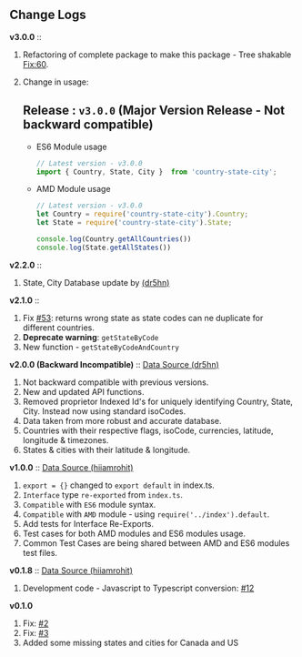 Change Logs
---------------
**v3.0.0** :: 
1. Refactoring of complete package to make this package - Tree shakable [Fix:60](https://github.com/harpreetkhalsagtbit/country-state-city/issues/60).
2. Change in usage:

    ## Release : `v3.0.0` (Major Version Release - Not backward compatible)
    - ES6 Module usage
    
        ```js
        // Latest version - v3.0.0
        import { Country, State, City }  from 'country-state-city';
        ```

    - AMD Module usage
    
        ```js
        // Latest version - v3.0.0
        let Country = require('country-state-city').Country;
        let State = require('country-state-city').State;

        console.log(Country.getAllCountries())
        console.log(State.getAllStates())
        ```

**v2.2.0** :: 

1. State, City Database update by [(dr5hn)](https://github.com/dr5hn/countries-states-cities-database)

**v2.1.0** :: 

1. Fix [#53](https://github.com/harpreetkhalsagtbit/country-state-city/issues/53): returns wrong state as state codes can ne duplicate for different countries.
2. **Deprecate warning**: `getStateByCode`
3. New function - `getStateByCodeAndCountry`

**v2.0.0 (Backward Incompatible)** :: [Data Source (dr5hn)](https://github.com/dr5hn/countries-states-cities-database)

1. Not backward compatible with previous versions.
2. New and updated API functions.
3. Removed proprietor Indexed Id's for uniquely identifying Country, State, City. Instead now using standard isoCodes.
4. Data taken from more robust and accurate database.
5. Countries with their respective flags, isoCode, currencies, latitude, longitude & timezones.
6. States & cities with their latitude & longitude.

**v1.0.0** :: [Data Source (hiiamrohit)](https://github.com/hiiamrohit/Countries-States-Cities-database)
1. `export = {}` changed to `export default` in index.ts.
2. `Interface` type `re-exported` from `index.ts`.
3. `Compatible` with `ES6` module syntax.
4. `Compatible` with `AMD` module - using `require('../index').default`.
5. Add tests for Interface Re-Exports.
6. Test cases for both AMD modules and ES6 modules usage.
7. Common Test Cases are being shared between AMD and ES6 modules test files.

**v0.1.8** :: [Data Source (hiiamrohit)](https://github.com/hiiamrohit/Countries-States-Cities-database)
1. Development code - Javascript to Typescript conversion: [#12](https://github.com/harpreetkhalsagtbit/country-state-city/pull/12)

**v0.1.0**
1. Fix: [#2](https://github.com/harpreetkhalsagtbit/country-state-city/issues/2)
2. Fix: [#3](https://github.com/harpreetkhalsagtbit/country-state-city/issues/3)
3. Added some missing states and cities for Canada and US
